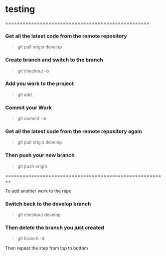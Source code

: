 # testing
==================================================

### Get all the latest code from the remote repository
> git pull origin develop

### Create branch and switch to the branch
> git checkout -b <branch name>

### Add you work to the project
> git add .

### Commit your Work
> git commit -m <commit message>

### Get all the latest code from the remote repository again
> git pull origin develop

### Then push your new branch
>git push origin <new branch>

========================================================

To add another work to the repo
### Switch back to the develop branch
> git checkout develop

### Then delete the branch you just created
> git branch -d <branch name>

Then repeat the step from top to bottom
